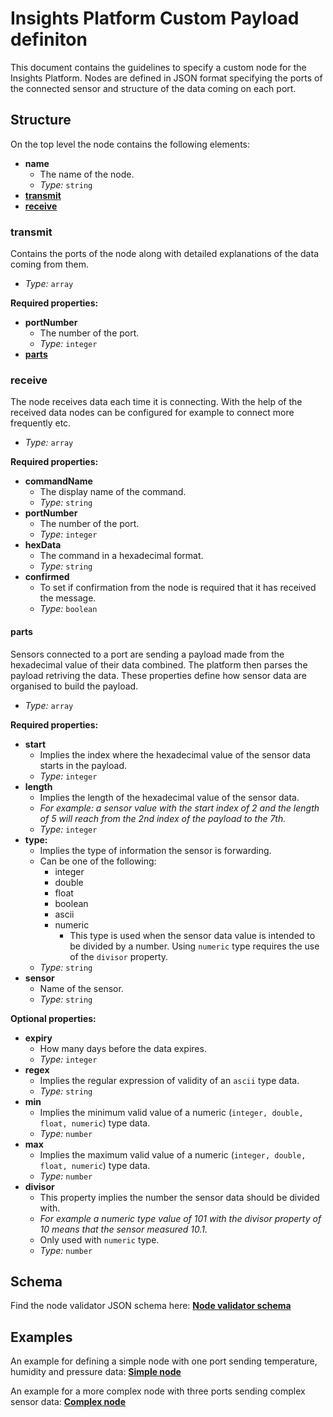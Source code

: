 # Insights Platform Custom Payload definiton
This document contains the guidelines to specify a custom node for the Insights Platform. Nodes are defined in JSON format specifying the ports of the connected sensor and structure of the data coming on each port.

## Structure
On the top level the node contains the following elements:
- **name**
  - The name of the node.
  - *Type:* `string`
- **[transmit](#transmit)**
- **[receive](#receive)**

### transmit
Contains the ports of the node along with detailed explanations of the data coming from them.
- *Type:* `array`

**Required properties:**
- **portNumber**
  - The number of the port.
  - *Type:* `integer`
- **[parts](#parts)**

### receive
The node receives data each time it is connecting. With the help of the received data nodes can be configured for example to connect more frequently etc.
- *Type:* `array`

**Required properties:**
- **commandName**
  - The display name of the command.
  - *Type:* `string`
- **portNumber**
  - The number of the port.
  - *Type:* `integer`
- **hexData**
  - The command in a hexadecimal format.
  - *Type:* `string`
- **confirmed**
  - To set if confirmation from the node is required that it has received the message.
  - *Type:* `boolean`

#### parts
Sensors connected to a port are sending a payload made from the hexadecimal value of their data combined. The platform then parses the payload retriving the data. These properties define how sensor data are organised to build the payload.
- *Type:* `array`

**Required properties:**
 - **start**
   - Implies the index where the hexadecimal value of the sensor data starts in the payload.
   - *Type:* `integer`
 - **length**
   - Implies the length of the hexadecimal value of the sensor data.
   - *For example: a sensor value with the start index of 2 and the length of 5 will reach from the 2nd index of the payload to the 7th.*
   - *Type:* `integer`
 - **type:**
   - Implies the type of information the sensor is forwarding.
   - Can be one of the following:
     - integer
     - double
     - float
     - boolean
     - ascii
     - numeric
       - This type is used when the sensor data value is intended to be divided by a number. Using `numeric` type requires the use of the `divisor` property.
    - *Type:* `string`
 - **sensor**
   - Name of the sensor.
   - *Type:* `string`

**Optional properties:**
 - **expiry**
   - How many days before the data expires.
   - *Type:* `integer`
 - **regex**
   - Implies the regular expression of validity of an `ascii` type data.
   - *Type:* `string`
 - **min**
   - Implies the minimum valid value of a numeric (`integer, double, float, numeric`) type data.
   - *Type:* `number`
 - **max**
   - Implies the maximum valid value of a numeric (`integer, double, float, numeric`) type data.
   - *Type:* `number`
 - **divisor**
   - This property implies the number the sensor data should be divided with.
   - *For example a numeric type value of 101 with the divisor property of 10 means that the sensor measured 10.1.*
   - Only used with `numeric` type.
   - *Type:* `number`
   
## Schema
Find the node validator JSON schema here:
**[Node validator schema](custom_payload_v10.json)**

## Examples
An example for defining a simple node with one port sending temperature, humidity and pressure data: 
**[Simple node](custom_payload_v10_example.json)**

An example for a more complex node with three ports sending complex sensor data: 
**[Complex node](custom_payload_v10_complex_example.json)**
